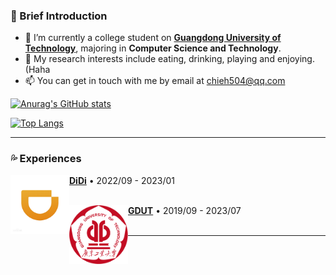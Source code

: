 
### 🤡 Brief Introduction

- 🏫 I’m currently a college student on **<a href="https://www.gdut.edu.cn/">Guangdong University of Technology</a>**, majoring in **Computer Science and Technology**.
- 🌱 My research interests include eating, drinking, playing and enjoying.(Haha
- 📫 You can get in touch with me by email at [chieh504@qq.com](mailto:chieh504@qq.com)

[![Anurag's GitHub stats](https://github-readme-stats.vercel.app/api?username=UCanSeeeeee&hide=prs,stars&show_icons=true&theme=vue)](https://github.com/anuraghazra/github-readme-stats)

[![Top Langs](https://github-readme-stats.vercel.app/api/top-langs/?username=UCanSeeeeee&hide=javascript&layout=compact)](https://github.com/anuraghazra/github-readme-stats)

---

### 💦 Experiences

[<img align="left" height="94px" width="94px" alt="DiDi" src="./Resource/DiDi.png"/>](https://www.didiglobal.com/)

[**DiDi**](https://www.didiglobal.com/) • 2022/09 - 2023/01 \
<br>

[<img align="left" height="94px" width="94px" alt="GDUT" src="./Resource/GDUT.png"/>](https://www.gdut.edu.cn/)

[**GDUT**](https://www.gdut.edu.cn/) • 2019/09 - 2023/07 \
<br/>

---
<!--
**UCanSeeeeee/UCanSeeeeee** is a ✨ _special_ ✨ repository because its `README.md` (this file) appears on your GitHub profile.

Here are some ideas to get you started:

- 🔭 I’m currently working on ...
- 🌱 I’m currently learning ...
- 👯 I’m looking to collaborate on ...
- 🤔 I’m looking for help with ...
- 💬 Ask me about ...
- 📫 How to reach me: ...
- 😄 Pronouns: ...
- ⚡ Fun fact: ...
-->
